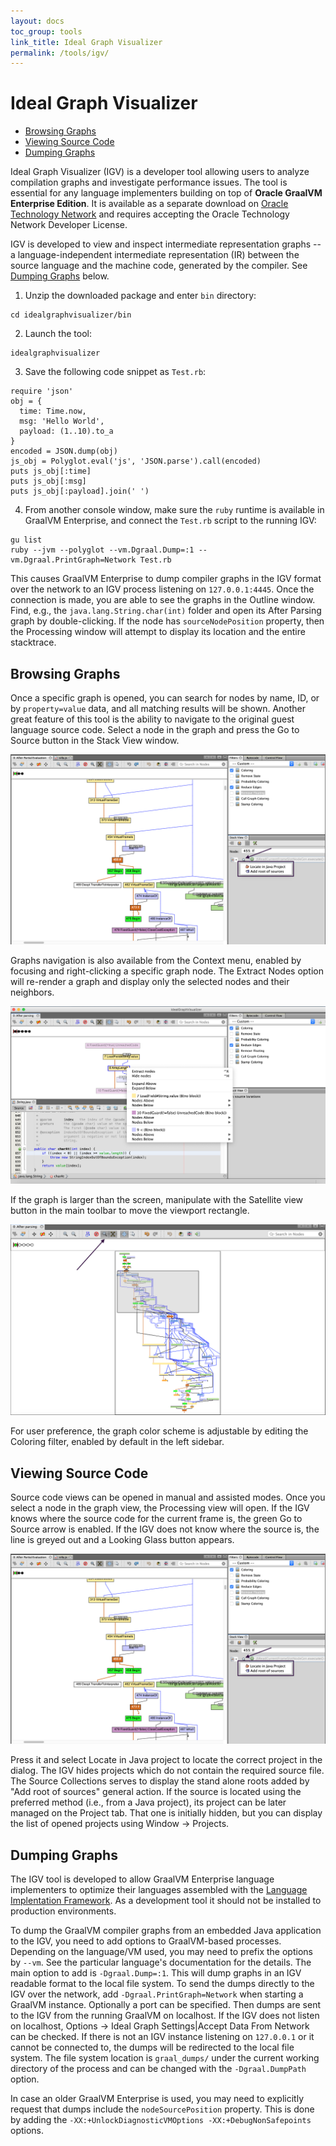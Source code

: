 ```yaml
---
layout: docs
toc_group: tools
link_title: Ideal Graph Visualizer
permalink: /tools/igv/
---
```


# Ideal Graph Visualizer

* [Browsing Graphs](#browsing-graphs)
* [Viewing Source Code](#viewing-source-code)
* [Dumping Graphs](#dumping-graphs)

Ideal Graph Visualizer (IGV) is a developer tool allowing users to analyze compilation graphs and investigate performance issues.
The tool is essential for any language implementers building on top of **Oracle GraalVM Enterprise Edition**.
It is available as a separate download on [Oracle Technology Network](https://www.oracle.com/downloads/graalvm-downloads.html) and requires accepting the Oracle Technology Network Developer License.

IGV is developed to view and inspect intermediate representation graphs -- a language-independent intermediate representation (IR) between the source
language and the machine code, generated by the compiler.
See [Dumping Graphs](#dumping-graphs) below.

1. Unzip the downloaded package and enter `bin` directory:
```shell
cd idealgraphvisualizer/bin
```

2. Launch the tool:
```shell
idealgraphvisualizer
```

3. Save the following code snippet as `Test.rb`:
```shell
require 'json'
obj = {
  time: Time.now,
  msg: 'Hello World',
  payload: (1..10).to_a
}
encoded = JSON.dump(obj)
js_obj = Polyglot.eval('js', 'JSON.parse').call(encoded)
puts js_obj[:time]
puts js_obj[:msg]
puts js_obj[:payload].join(' ')
```

4. From another console window, make sure the `ruby` runtime is available in GraalVM Enterprise,
and connect the `Test.rb` script to the running IGV:
```shell
gu list
ruby --jvm --polyglot --vm.Dgraal.Dump=:1 --vm.Dgraal.PrintGraph=Network Test.rb
```
This causes GraalVM Enterprise to dump compiler graphs in the IGV format over the network to an IGV process listening on `127.0.0.1:4445`.
Once the connection is made, you are able to see the graphs in the Outline window.
Find, e.g., the `java.lang.String.char(int)` folder and open its After Parsing graph by double-clicking.
If the node has `sourceNodePosition` property, then the Processing window will attempt to display its location and the entire stacktrace.

## Browsing Graphs

Once a specific graph is opened, you can search for nodes by name, ID, or by `property=value` data, and all matching results will be shown.
Another great feature of this tool is the ability to navigate to the original guest language source code.
Select a node in the graph and press the Go to Source button in the Stack View window.

![](img/IGV_add_source.png)

Graphs navigation is also available from the Context menu, enabled by focusing and right-clicking a specific graph node.
The Extract Nodes option will re-render a graph and display only the selected nodes and their neighbors.

![](img/IGV_context_menu.png)

If the graph is larger than the screen, manipulate with the Satellite view button in the main toolbar to move the viewport rectangle.

![](img/IGV_satellite_view.png)

For user preference, the graph color scheme is adjustable by editing the Coloring filter, enabled by default in the left sidebar.

## Viewing Source Code

Source code views can be opened in manual and assisted modes.
Once you select a node in the graph view, the Processing view will open.
If the IGV knows where the source code for the current frame is, the green Go to Source arrow is enabled.
If the IGV does not know where the source is, the line is greyed out and a Looking Glass button appears.

![](img/IGV_add_source.png)

Press it and select Locate in Java project to locate the correct project in the dialog.
The IGV hides projects which do not contain the required source file.
The Source Collections serves to display the stand alone roots added by "Add root of sources" general action.
If the source is located using the preferred method (i.e., from a Java project), its project can be later managed on the Project tab.
That one is initially hidden, but you can display the list of opened projects using Window -> Projects.

## Dumping Graphs

The IGV tool is developed to allow GraalVM Enterprise language implementers to optimize their languages assembled with the [Language Implentation Framework](../graalvm-as-a-platform/truffle/README.md).
As a development tool it should not be installed to production environments.

To dump the GraalVM compiler graphs from an embedded Java application to the IGV, you need to add options to GraalVM-based processes.
Depending on the language/VM used, you may need to prefix the options by `--vm`.
See the particular language's documentation for the details.
The main option to add is `-Dgraal.Dump=:1`.
This will dump graphs in an IGV readable format to the local file system.
To send the dumps directly to the IGV over the network, add `-Dgraal.PrintGraph=Network` when starting a GraalVM instance.
Optionally a port can be specified.
Then dumps are sent to the IGV from the running GraalVM on localhost.
If the IGV does not listen on localhost, Options -> Ideal Graph Settings|Accept Data From Network can be checked.
If there is not an IGV instance listening on `127.0.0.1` or it cannot be connected to, the dumps will be redirected to the local file system.
The file system location is `graal_dumps/` under the current working directory of the process and can be changed with the `-Dgraal.DumpPath` option.

In case an older GraalVM Enterprise is used, you may need to explicitly request that dumps include the `nodeSourcePosition` property.
This is done by adding the `-XX:+UnlockDiagnosticVMOptions -XX:+DebugNonSafepoints` options.

